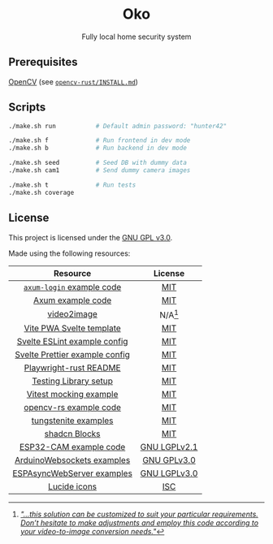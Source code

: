 <!-- markdownlint-configure-file {
  "MD033": false,
  "MD041": false
} -->
<div align="center">

# Oko

Fully local home security system

</div>

## Prerequisites

[OpenCV][opencv] (see [`opencv-rust/INSTALL.md`][opencv-install])

## Scripts

```bash
./make.sh run           # Default admin password: "hunter42"

./make.sh f             # Run frontend in dev mode
./make.sh b             # Run backend in dev mode

./make.sh seed          # Seed DB with dummy data
./make.sh cam1          # Send dummy camera images

./make.sh t             # Run tests
./make.sh coverage
```

## License

This project is licensed under the [GNU GPL v3.0][license].

Made using the following resources:

| Resource                                  | License                           |
|:-----------------------------------------:|:---------------------------------:|
| [`axum-login` example code][axum-sqlite]  | [MIT][axum-login-license]         |
| [Axum example code][axum-examples]        | [MIT][axum-license]               |
| [video2image][video2image]                | N/A[^1]                           |
| [Vite PWA Svelte template][pwa]           | [MIT][pwa-license]                |
| [Svelte ESLint example config][eslint]    | [MIT][eslint-license]             |
| [Svelte Prettier example config][prettier]| [MIT][prettier-license]           |
| [Playwright-rust README][playwright]      | [MIT][playwright-license]         |
| [Testing Library setup][test-setup]       | [MIT][test-license]               |
| [Vitest mocking example][mocking]         | [MIT][vitest-license]             |
| [opencv-rs example code][opencv-example]  | [MIT][opencv-license]             |
| [tungstenite examples][tungsten-example]  | [MIT][tungsten-license]           |
| [shadcn Blocks][shadcn-blocks]            | [MIT][shadcn-license]             |
| [ESP32-CAM example code][esp32-cam]       | [GNU LGPLv2.1][cam-license]       |
| [ArduinoWebsockets examples][ws-example]  | [GNU GPLv3.0][ws-license]         |
| [ESPAsyncWebServer examples][espa-example]| [GNU LGPLv3.0][espa-license]      |
| [Lucide icons][lucide]                    | [ISC][lucide-license]             |

[^1]: [*"...this solution can be customized to suit your particular requirements.
Don’t hesitate to make adjustments and employ this code according to your
video-to-image conversion needs."*][video2image-medium]

[opencv]: https://opencv.org/
[opencv-install]: https://github.com/twistedfall/opencv-rust/blob/6784a7e74c5cd3e1edced9484d6839d67ee70a12/INSTALL.md
[license]: ./LICENSE
[axum-sqlite]: https://github.com/maxcountryman/axum-login/tree/9c26b37cd03be8d803ae261b7bc556229c2043da/examples/sqlite
[axum-login-license]: https://github.com/maxcountryman/axum-login/blob/9c26b37cd03be8d803ae261b7bc556229c2043da/LICENSE
[axum-examples]: https://github.com/tokio-rs/axum/tree/main/examples
[axum-license]: https://github.com/tokio-rs/axum/blob/main/axum/LICENSE
[video2image]: https://github.com/Wayan123/convert-video2image-and-image2video-using-python/blob/3886bf02af4b3c31d566b95ff7af1c9ad2ef7bc8/video2image.py
[video2image-medium]: https://medium.com/@wayandadangunsri/converting-video-to-images-using-python-and-opencv-72b2ea66a692
[pwa]: https://github.com/vite-pwa/create-pwa/tree/9df7c97be15ea6bdc8660472e90db2aa005c9892/templates/template-svelte-ts
[pwa-license]: https://github.com/vite-pwa/create-pwa/blob/main/LICENSE
[eslint]: https://github.com/ota-meshi/eslint-online-playground/blob/main/src/examples/plugin-svelte_with_ts/eslint.config.js.txt
[eslint-license]: https://github.com/ota-meshi/eslint-online-playground/blob/main/LICENSE
[prettier]: https://github.com/sveltejs/prettier-plugin-svelte
[prettier-license]: https://github.com/sveltejs/prettier-plugin-svelte/blob/master/LICENSE
[playwright]: https://github.com/octaltree/playwright-rust/blob/master/README.md
[playwright-license]: https://github.com/octaltree/playwright-rust/blob/master/Cargo.toml
[test-setup]: https://testing-library.com/docs/svelte-testing-library/setup
[test-license]: https://github.com/testing-library/testing-library-docs/blob/main/LICENSE
[mocking]: https://vitest.dev/guide/mocking#requests
[vitest-license]: https://github.com/vitest-dev/vitest/blob/main/LICENSE
[opencv-example]: https://github.com/twistedfall/opencv-rust/blob/6784a7e74c5cd3e1edced9484d6839d67ee70a12/examples/video_capture_http_stream.rs
[opencv-license]: https://github.com/twistedfall/opencv-rust/blob/6784a7e74c5cd3e1edced9484d6839d67ee70a12/LICENSE
[tungsten-example]: https://github.com/snapview/tokio-tungstenite/blob/cae2e89102dbb212ee723b912f7dc540398be28e/examples/client.rs
[tungsten-license]: https://github.com/snapview/tokio-tungstenite/blob/cae2e89102dbb212ee723b912f7dc540398be28e/LICENSE
[shadcn-blocks]: https://github.com/huntabyte/shadcn-svelte/tree/main/sites/docs/src/lib/registry/new-york/block
[shadcn-license]: https://github.com/huntabyte/shadcn-svelte/blob/main/LICENSE.md
[esp32-cam]: https://github.com/espressif/arduino-esp32/tree/master/libraries/ESP32/examples/Camera/CameraWebServer
[cam-license]: https://github.com/espressif/arduino-esp32/blob/master/LICENSE.md
[ws-example]: https://github.com/gilmaimon/ArduinoWebsockets/tree/master/examples
[ws-license]: https://github.com/gilmaimon/ArduinoWebsockets/blob/master/LICENSE
[espa-example]: https://github.com/ESP32Async/ESPAsyncWebServer/tree/main/examples
[espa-license]: https://github.com/ESP32Async/ESPAsyncWebServer/blob/main/LICENSE
[lucide]: https://github.com/lucide-icons/lucide
[lucide-license]: https://github.com/lucide-icons/lucide/blob/main/LICENSE

<!-- https://eslint.org/docs/latest/use/configure/language-options -->
